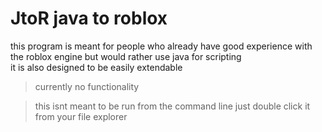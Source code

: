 # JtoR  java to roblox

this program is meant for people who already have good experience with the roblox engine but would rather use java for scripting<br>
it is also designed to be easily extendable

>currently no functionality

>this isnt meant to be run from the command line just double click it from your file explorer
